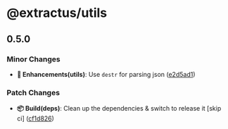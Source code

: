 # @extractus/utils

## 0.5.0

### Minor Changes

- **🚀 Enhancements(utils)**: Use `destr` for parsing json ([e2d5ad1](https://github.com/extractus/extractus/commit/e2d5ad1))

### Patch Changes

- **📦 Build(deps)**: Clean up the dependencies & switch to release it [skip ci] ([cf1d826](https://github.com/extractus/extractus/commit/cf1d826))
